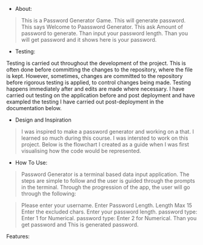 * About:
>This is a Password Generator Game.
>This will generate password.
>This says Welcome to Paassword Generator.
>This ask Amount of password to generate.
>Than input your password length.
>Than you will get password and it shows here is your password.

* Testing:

Testing is carried out throughout the development of the project. This is often done before committing the changes to the repository, where the file is kept. However, sometimes, changes are committed to the repository before rigorous testing is applied, to control changes being made. Testing happens immediately after and edits are made where necessary. I have carried out testing on the application before and post deployment and have exampled the testing I have carried out post-deployment in the documentation below. 

* Design and Inspiration
>I was inspired to make a password generator and working on a that. I learned so much during this course. I was intersted to work on this project.
Below is the flowchart I created as a guide when I was first visualising how the code would be represented.


* How To Use:
>Password Generator is a terminal based data input application. The steps are simple to follow and the user is guided through the prompts in the terminal. Through the progression of the app, the user will go through the following:

>Please enter your username.
>Enter Password Length.
>Length Max 15
>Enter the excluded chars.
>Enter your password length.
>password type: Enter 1 for Numerical.
>password type: Enter 2 for Numerical.
>Than you get password and This is generated password.

Features:
